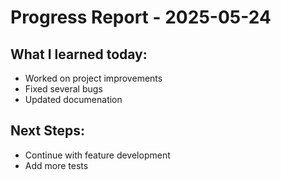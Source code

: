 # Progress Report - 2025-05-24
## What I learned today:
- Worked on project improvements
- Fixed several bugs
- Updated documenation

## Next Steps:
- Continue with feature development
- Add more tests
